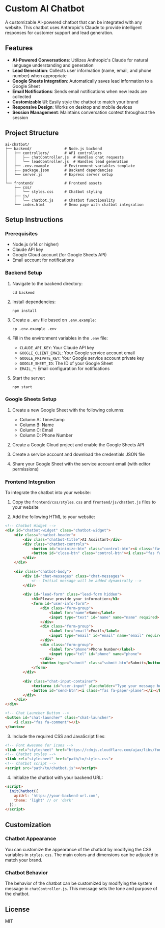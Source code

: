 # Custom AI Chatbot

A customizable AI-powered chatbot that can be integrated with any website. This chatbot uses Anthropic's Claude to provide intelligent responses for customer support and lead generation.

## Features

- **AI-Powered Conversations**: Utilizes Anthropic's Claude for natural language understanding and generation
- **Lead Generation**: Collects user information (name, email, and phone number) when appropriate
- **Google Sheets Integration**: Automatically saves lead information to a Google Sheet
- **Email Notifications**: Sends email notifications when new leads are collected
- **Customizable UI**: Easily style the chatbot to match your brand
- **Responsive Design**: Works on desktop and mobile devices
- **Session Management**: Maintains conversation context throughout the session

## Project Structure

```
ai-chatbot/
├── backend/               # Node.js backend
│   ├── controllers/       # API controllers
│   │   ├── chatController.js  # Handles chat requests
│   │   └── leadController.js  # Handles lead generation
│   ├── .env.example       # Environment variables template
│   ├── package.json       # Backend dependencies
│   └── server.js          # Express server setup
│
└── frontend/              # Frontend assets
    ├── css/
    │   └── styles.css     # Chatbot styling
    ├── js/
    │   └── chatbot.js     # Chatbot functionality
    └── index.html         # Demo page with chatbot integration
```

## Setup Instructions

### Prerequisites

- Node.js (v14 or higher)
- Claude API key
- Google Cloud account (for Google Sheets API)
- Email account for notifications

### Backend Setup

1. Navigate to the backend directory:
   ```
   cd backend
   ```

2. Install dependencies:
   ```
   npm install
   ```

3. Create a `.env` file based on `.env.example`:
   ```
   cp .env.example .env
   ```

4. Fill in the environment variables in the `.env` file:
   - `CLAUDE_API_KEY`: Your Claude API key
   - `GOOGLE_CLIENT_EMAIL`: Your Google service account email
   - `GOOGLE_PRIVATE_KEY`: Your Google service account private key
   - `GOOGLE_SHEET_ID`: The ID of your Google Sheet
   - `EMAIL_*`: Email configuration for notifications

5. Start the server:
   ```
   npm start
   ```

### Google Sheets Setup

1. Create a new Google Sheet with the following columns:
   - Column A: Timestamp
   - Column B: Name
   - Column C: Email
   - Column D: Phone Number

2. Create a Google Cloud project and enable the Google Sheets API

3. Create a service account and download the credentials JSON file

4. Share your Google Sheet with the service account email (with editor permissions)

### Frontend Integration

To integrate the chatbot into your website:

1. Copy the `frontend/css/styles.css` and `frontend/js/chatbot.js` files to your website

2. Add the following HTML to your website:

```html
<!-- Chatbot Widget -->
<div id="chatbot-widget" class="chatbot-widget">
    <div class="chatbot-header">
        <div class="chatbot-title">AI Assistant</div>
        <div class="chatbot-controls">
            <button id="minimize-btn" class="control-btn"><i class="fas fa-minus"></i></button>
            <button id="close-btn" class="control-btn"><i class="fas fa-times"></i></button>
        </div>
    </div>
    
    <div class="chatbot-body">
        <div id="chat-messages" class="chat-messages">
            <!-- Initial message will be added dynamically -->
        </div>
        
        <div id="lead-form" class="lead-form hidden">
            <h3>Please provide your information</h3>
            <form id="user-info-form">
                <div class="form-group">
                    <label for="name">Name</label>
                    <input type="text" id="name" name="name" required>
                </div>
                <div class="form-group">
                    <label for="email">Email</label>
                    <input type="email" id="email" name="email" required>
                </div>
                <div class="form-group">
                    <label for="phone">Phone Number</label>
                    <input type="tel" id="phone" name="phone">
                </div>
                <button type="submit" class="submit-btn">Submit</button>
            </form>
        </div>
        
        <div class="chat-input-container">
            <textarea id="user-input" placeholder="Type your message here..." rows="1"></textarea>
            <button id="send-btn"><i class="fas fa-paper-plane"></i></button>
        </div>
    </div>
</div>

<!-- Chat Launcher Button -->
<button id="chat-launcher" class="chat-launcher">
    <i class="fas fa-comment"></i>
</button>
```

3. Include the required CSS and JavaScript files:

```html
<!-- Font Awesome for icons -->
<link rel="stylesheet" href="https://cdnjs.cloudflare.com/ajax/libs/font-awesome/6.4.2/css/all.min.css">
<!-- Chatbot styles -->
<link rel="stylesheet" href="path/to/styles.css">
<!-- Chatbot script -->
<script src="path/to/chatbot.js"></script>
```

4. Initialize the chatbot with your backend URL:

```html
<script>
  initChatbot({
    apiUrl: 'https://your-backend-url.com',
    theme: 'light' // or 'dark'
  });
</script>
```

## Customization

### Chatbot Appearance

You can customize the appearance of the chatbot by modifying the CSS variables in `styles.css`. The main colors and dimensions can be adjusted to match your brand.

### Chatbot Behavior

The behavior of the chatbot can be customized by modifying the system message in `chatController.js`. This message sets the tone and purpose of the chatbot.

## License

MIT
